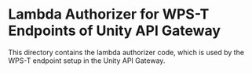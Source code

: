 # Lambda Authorizer for WPS-T Endpoints of Unity API Gateway
This directory contains the lambda authorizer code, which is used by the WPS-T 
endpoint setup in the Unity API Gateway. 
